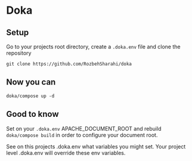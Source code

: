 # Doka

## Setup

Go to your projects root directory, create a `.doka.env` file and clone the repository

`git clone https://github.com/RozbehSharahi/doka`

## Now you can

`doka/compose up -d`

## Good to know

Set on your `.doka.env` APACHE_DOCUMENT_ROOT and rebuild `doka/compose build` in order to configure your document root.

See on this projects .doka.env what variables you might set. Your project level .doka.env will override these env variables.
